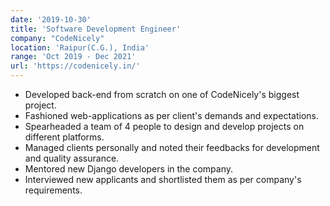 ```yaml
---
date: '2019-10-30'
title: 'Software Development Engineer'
company: "CodeNicely"
location: 'Raipur(C.G.), India'
range: 'Oct 2019 - Dec 2021'
url: 'https://codenicely.in/'
---
```


- Developed back-end from scratch on one of CodeNicely's biggest project.
- Fashioned web-applications as per client's demands and expectations.
- Spearheaded a team of 4 people to design and develop projects on different platforms.
- Managed clients personally and noted their feedbacks for development and quality assurance.
- Mentored new Django developers in the company.
- Interviewed new applicants and shortlisted them as per company's requirements.
